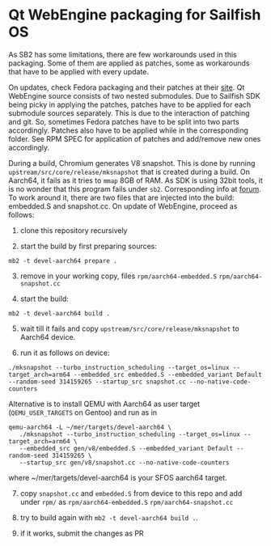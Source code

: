 # Qt WebEngine packaging for Sailfish OS

As SB2 has some limitations, there are few workarounds used in this
packaging. Some of them are applied as patches, some as workarounds
that have to be applied with every update.

On updates, check Fedora packaging and their patches at their
[site](https://src.fedoraproject.org/rpms/qt5-qtwebengine/tree/rawhide).
Qt WebEngine source consists of two nested submodules.  Due to
Sailfish SDK being picky in applying the patches, patches have to be
applied for each submodule sources separately. This is due to the
interaction of patching and git. So, sometimes Fedora patches have to
be split into two parts accordingly. Patches also have to be applied
while in the corresponding folder. See RPM SPEC for application of
patches and add/remove new ones accordingly.

During a build, Chromium generates V8 snapshot. This is done by
running `upstream/src/core/release/mksnapshot` that is created during
a build. On Aarch64, it fails as it tries to `mmap` 8GB of RAM. As SDK
is using 32bit tools, it is no wonder that this program fails under
`sb2`. Corresponding info at
[forum](https://forum.sailfishos.org/t/sb2-fails-to-mmap-8gb-in-aarch64/15159).
To work around it, there are two files that are injected into the
build: embedded.S and snapshot.cc. On update of WebEngine, proceed as follows:

1. clone this repository recursively

2. start the build by first preparing sources:

```
mb2 -t devel-aarch64 prepare .
```

3. remove in your working copy, files `rpm/aarch64-embedded.S`
`rpm/aarch64-snapshot.cc`

4. start the build:

```
mb2 -t devel-aarch64 build .
```

5. wait till it fails and copy `upstream/src/core/release/mksnapshot` to Aarch64 device.

6. run it as follows on device:

```
./mksnapshot --turbo_instruction_scheduling --target_os=linux --target_arch=arm64 --embedded_src embedded.S --embedded_variant Default --random-seed 314159265 --startup_src snapshot.cc --no-native-code-counters
```

Alternative is to install QEMU with Aarch64 as user target (`QEMU_USER_TARGETS`
on Gentoo) and run as in

```
qemu-aarch64 -L ~/mer/targets/devel-aarch64 \
   ./mksnapshot --turbo_instruction_scheduling --target_os=linux --target_arch=arm64 \
   --embedded_src gen/v8/embedded.S --embedded_variant Default --random-seed 314159265 \
   --startup_src gen/v8/snapshot.cc --no-native-code-counters
```

where ~/mer/targets/devel-aarch64 is your SFOS aarch64 target.

7. copy `snapshot.cc` and `embedded.S` from device to this repo and
add under `rpm/` as `rpm/aarch64-embedded.S` `rpm/aarch64-snapshot.cc`

8. try to build again with `mb2 -t devel-aarch64 build .`.

9. if it works, submit the changes as PR
